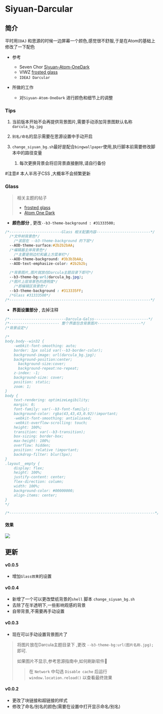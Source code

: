 # Siyuan-Darcular

## 简介

平时用`IDAJ` 和思源的时候一边屏幕一个颜色,感觉很不舒服,于是在Atom的基础上修改了一下配色

- 参考

  - Seven Chor [Siyuan-Atom-OneDark](https://github.com/zqhjl/Siyuan-Atom-OneDark)
  - VIWZ [frosted glass](https://github.com/VIWZ/frosted-glass)
  - `IDEAJ Darcular`
- 所做的工作

  - 对`Siyuan-Atom-OneDark` 进行颜色和细节上的调整

### Tips

1. 当前版本开始不会再提供背景图片,需要手动添加背景图默认名称`darcula_bg.jpg`
2. `别名/命名`的显示需要在思源设置中手动开启
3. `change_siyuan_bg.sh`最好是配合`bingwallpaper`使用,执行脚本前需要修改脚本中的路径变量

   1. 每次更换背景会将旧背景直接删除,请自行备份

#注意# 本人半吊子CSS ,大概率不会频繁更新

### Glass

> 相关主题的帖子
>
> - [frosted glass](https://ld246.com/article/1615547214602)
> - [Atom One Dark](https://ld246.com/article/1614584446482)
>

- **颜色部分** , 更改`--b3-theme-background : #31333500;`

```css
/*------------------------Glass 相关配置内容-------------------------*/
  /*文件树背景色*/
    /*该层在 --b3-theme-background 的下层*/
  --AOD-theme-surface:#2b2b2bAA;
  /*编辑器主体背景色*/
    /*主要是侧边栏和最上方菜单栏*/
  --AOD-theme-background: #3b3b3bAA;
  --AOD-text-emphasize-color: #2b2b2b;
  
  /*背景图片,图片就放在Darcula主题目录下即可*/
  --b3-theme-bg:url(darcula_bg.jpg);
  /*图片上层背景色的透明度*/
    /*即编辑区背景色*/
  --b3-theme-background : #313335FF;
  /*Glass #31333500*/
/*-----------------------------------------------------------------*/
```

- **界面设置部分** , 去掉注释

```css
/*--------------------------Darcula-Galss-------------------------*/
/*----------------------- 整个界面包含背景图片--------------------*/
/*背景设定*/

/*
body.body--win32 {
    -webkit-font-smoothing: auto;
    border: 1px solid var(--b3-border-color);
    background-image: url(darcula_bg.jpg);
    background-position:center;
	  background-size:cover;
	  background-repeat:no-repeat;
    z-index: -1;
    background-size: cover;
    position: static;
    zoom: 1;
}
body {
    text-rendering: optimizeLegibility;
    margin: 0;
    font-family: var(--b3-font-family);
    background-color: rgba(43,43,43,0.92)!important;
    -webkit-font-smoothing: antialiased;
    -webkit-overflow-scrolling: touch;
    height: 100%;
    transition: var(--b3-transition);
    box-sizing: border-box;
    max-height: 100%;
    overflow: hidden;
    position: relative !important;
    backdrop-filter: blur(5px);
}
.layout__empty {
    display: flex;
    height: 100%;
    justify-content: center;
    flex-direction: column;
    width: 100%;
    background-color: #00000000;
    align-items: center;
}
*/

/*-------------------------------------------------------------------*/
```

#### 效果

![](https://gitee.com/crowds21/pic-bed/raw/master//2021img/20210313230455.jpg)

## 更新

#### v0.0.5

- 增加`Glass效果`的设置

#### v0.0.4

- 新增了一个可以更改壁纸背景的`shell` 脚本 `change_siyuan_bg.sh`
- 去除了在半透明下,一些影响观感的背景
- 自带背景,不需要再手动设置

#### v0.0.3

- 现在可以手动设置背景图片了

> 将图片放在Darcula主题目录下 ,更改 `--b3-theme-bg:url(图片名称.jpg);` 即可.
>
> 如果图片不显示,参考思源指南中,如何刷新软件🐾
>
>> 在 `Network` 中勾选 `Disable cache` 后运行 `window.location.reload()` 以查看最终效果
>>
>

#### v0.0.2

- 更改了块链接和超链接的样式
- 修改了命名/别名的颜色(需要在设置中打开显示命名/别名)
